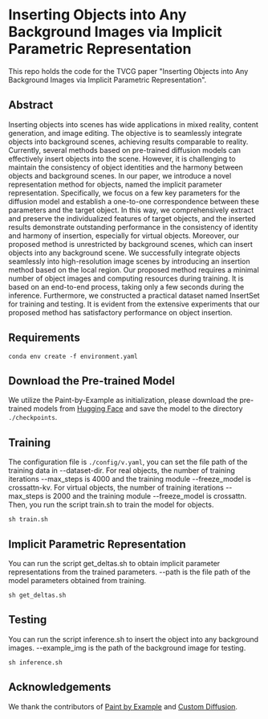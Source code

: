 # Inserting Objects into Any Background Images via Implicit Parametric Representation
This repo holds the code for the TVCG paper "Inserting Objects into Any Background Images via Implicit Parametric Representation".

## Abstract
Inserting objects into scenes has wide applications in mixed reality, content generation, and image editing. The objective is to seamlessly integrate objects into background scenes, achieving results comparable to reality. Currently, several methods based on pre-trained diffusion models can effectively insert objects into the scene. However, it is challenging to maintain the consistency of object identities and the harmony between objects and background scenes. In our paper, we introduce a novel representation method for objects, named the implicit parameter representation. Specifically, we focus on a few key parameters for the diffusion model and establish a one-to-one correspondence between these parameters and the target object. In this way, we comprehensively extract and preserve the individualized features of target objects, and the inserted results demonstrate outstanding performance in the consistency of identity and harmony of insertion, especially for virtual objects. Moreover, our proposed method is unrestricted by background scenes, which can insert objects into any background scene. We successfully integrate objects seamlessly into high-resolution image scenes by introducing an insertion method based on the local region. Our proposed method requires a minimal number of object images and computing resources during training. It is based on an end-to-end process, taking only a few seconds during the inference. Furthermore, we constructed a practical dataset named InsertSet for training and testing. It is evident from the extensive experiments that our proposed method has satisfactory performance on object insertion.

## Requirements
```
conda env create -f environment.yaml
```

## Download the Pre-trained Model
We utilize the Paint-by-Example as initialization, please download the pre-trained models from [Hugging Face](https://huggingface.co/Fantasy-Studio/Paint-by-Example/resolve/main/model.ckpt) and save the model to the directory `./checkpoints`.

## Training
The configuration file is `./config/v.yaml`, you can set the file path of the training data in --dataset-dir. For real objects, the number of training iterations --max_steps is 4000 and the training module --freeze_model is crossattn-kv. For virtual objects, the number of training iterations --max_steps is 2000 and the training module --freeze_model is crossattn. Then, you run the script train.sh to train the model for objects.
```
sh train.sh
```

## Implicit Parametric Representation
You can run the script get_deltas.sh to obtain implicit parameter representations from the trained parameters. --path is the file path of the model parameters obtained from training. 
```
sh get_deltas.sh
```

## Testing
You can run the script inference.sh to insert the object into any background images. --example_img is the path of the background image for testing.
```
sh inference.sh
```


## Acknowledgements
We thank the contributors of [Paint by Example](https://github.com/Fantasy-Studio/Paint-by-Example) and [Custom Diffusion](https://github.com/adobe-research/custom-diffusion).
